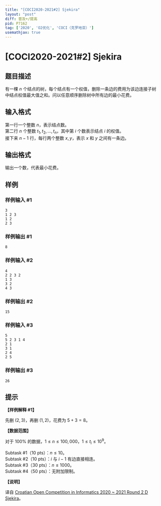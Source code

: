 ```yaml
---
title: "[COCI2020-2021#2] Sjekira"
layout: "post"
diff: 普及+/提高
pid: P7162
tag: ['2020', 'O2优化', 'COCI（克罗地亚）']
usemathjax: true
---
```


# [COCI2020-2021#2] Sjekira
## 题目描述

有一棵 $n$ 个结点的树，每个结点有一个权值，删除一条边的费用为该边连接子树中结点权值最大值之和。问以任意顺序删除树中所有边的最小花费。
## 输入格式

第一行一个整数 $n$，表示结点数。  
第二行 $n$ 个整数 $t_1, t_2, \ldots , t_n$，其中第 $i$ 个数表示结点 $i$ 的权值。  
接下来 $n-1$ 行，每行两个整数 $x, y$，表示 $x$ 和 $y$ 之间有一条边。
## 输出格式

输出一个数，代表最小花费。
## 样例

### 样例输入 #1
```
3
1 2 3
1 2
2 3
```
### 样例输出 #1
```
8
```
### 样例输入 #2
```
4
2 2 3 2
1 3
3 2
4 3
```
### 样例输出 #2
```
15
```
### 样例输入 #3
```
5
5 2 3 1 4
2 1
3 1
2 4
2 5
```
### 样例输出 #3
```
26
```
## 提示

**【样例解释 #1】**

先删 $(2,3)$，再删 $(1,2)$，花费为 $5+3=8$。

**【数据范围】**

对于 $100\%$ 的数据，$1 \leq n \leq 100,000$，$1 \leq t_i \leq 10^9$。

Subtask #1（$10$ pts）：$n \leq 10$。  
Subtask #2（$10$ pts）：$i$ 与 $i-1$ 有边直接相连。  
Subtask #3（$30$ pts）：$n \leq 1000$。  
Subtask #4（$50$ pts）：无附加限制。

**【说明】**

译自 [Croatian Open Competition in Informatics 2020 ~ 2021 Round 2 D Sjekira](https://hsin.hr/coci/contest2_tasks.pdf)。
